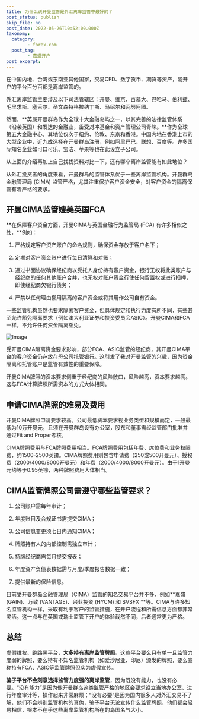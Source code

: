 ```yaml
---
title: 为什么说开曼监管是外汇离岸监管中最好的？
post_status: publish
skip_file: no
post_date: 2022-05-26T10:52:00.000Z
taxonomy:
  category:
        - forex-com
  post_tag:
        - 嘉盛开户
post_excerpt: 
---
```

在中国内地、台湾或东南亚其他国家，交易CFD、数字货币、期货等资产，能开户的平台百分百都是离岸监管的。

外汇离岸监管主要涉及以下司法管辖区：开曼、维京、百慕大、巴哈马、伯利兹、毛里求斯、塞舌尔、圣文森特格拉纳丁斯、马绍尔和瓦努阿图。

然而，**英属开曼群岛作为全球十大金融岛屿之一，以其完善的法律监管体系（沿袭英国）和发达的金融业，备受对冲基金和资产管理公司青睐。**作为全球第五大金融中心，其地位仅次于纽约、伦敦、东京和香港。中国内地在香港上市的大型企业中，近九成选择在开曼群岛注册，例如阿里巴巴、联想、百度等。许多国际知名企业如可口可乐、宝洁、苹果等也在此设立子公司。

从上面的介绍再加上自己找找资料对比一下，还有哪个离岸监管能有如此地位？

从外汇投资者的角度来看，开曼群岛的监管体系优于一些离岸监管机构。开曼群岛金融管理局 (CIMA) 监管严格，尤其注重保护客户资金安全，对客户资金的隔离保管有着严格的要求。

## 开曼CIMA监管媲美英国FCA

**在保障客户资金方面，开曼CIMA与英国金融行为监管局 (FCA) 有许多相似之处，**例如：

1. 严格规定客户资产账户的命名规则，确保资金存放于客户名下；

1. 定期对客户资金账户进行每日清算和对账；

1. 通过书面协议确保经纪商以受托人身份持有客户资金，银行无权将此类账户与经纪商的任何其他账户合并，也无权对账户资金行使任何留置权或进行扣押，即使经纪商欠银行债务；

1. 严禁以任何理由挪用隔离的客户资金或将其用作公司自有资金。

一些监管机构虽然也要求隔离客户资金，但具体规定和执行力度有所不同，有些甚至允许豁免隔离要求（例如澳大利亚证券和投资委员会ASIC）。开曼CIMA和FCA一样，不允许任何资金隔离豁免。

![Image](https://prod-files-secure.s3.us-west-2.amazonaws.com/39ed1227-6d7d-4570-be36-9ccd4a2c4241/bd849744-3fcb-4a37-8312-357962c8f065/image.png?X-Amz-Algorithm=AWS4-HMAC-SHA256&X-Amz-Content-Sha256=UNSIGNED-PAYLOAD&X-Amz-Credential=ASIAZI2LB466QI5U2OTL%2F20250913%2Fus-west-2%2Fs3%2Faws4_request&X-Amz-Date=20250913T161401Z&X-Amz-Expires=3600&X-Amz-Security-Token=IQoJb3JpZ2luX2VjEMz%2F%2F%2F%2F%2F%2F%2F%2F%2F%2FwEaCXVzLXdlc3QtMiJHMEUCIQDD1a%2FngY7EbVgI%2FAhg3cIAOxri6yWX%2FmPZbaGxn8W3gAIgbBK7QxyrUC4cU2jCFxp0EXE6ijETuMNVzYdUk%2FpYG0sq%2FwMIRRAAGgw2Mzc0MjMxODM4MDUiDIW%2FXJRupusBbKVV2CrcAwDYd7tlGRpZy19Jo5Y6q4wkR16xnC%2BAZPpG9HzqUNZLCxMSaKlGBh1UAygqLXJirS0S84T1Vh%2Bt8haO9NisTTOHzPfLQNj7eNG5GVlwJo7xJMr%2Fa9GY6Y%2BnlcXz8IpO9usHHQMqRNusnTPsoWiVM%2FOFZ%2FJAeqpVtOh94ymPSBJmcL55%2FvsjsDe9AgCXybYcycVXjGhqnnX2WaETESNDlKtSGhJ3xSUvyqTcZZ4UNkQcIdcWEITAKdNpik9CXfX039ZREVe7YtpbzPdxamNWrWkjkTIGwtAqjU23rLRyAWQGFB9IBR%2FMyoblnRROgaIr%2F254WSM9T921M1puaw7fQFdeuFOcYQkVHgQujQpaRucv5JXS%2BtguphyxOEXhb%2BvisNK65OAlR38DUXM0H3DTjVAgjqn6Mii2TErbfNcZwSBifNxuUZESaxrWFeNSMDBuIDobZOmVksTxuvz0nfUELZCWgmPc8C703dCz5P%2BAqABwubvwJm0Wzd6l0zq0nfqJD5ZivfAWEXyiZ06I3dZcScfXXkCZ5e6f0%2Baht5hkmyCFQwMccm1KPp%2BQ2KzwMKupR62zsNlwnEt0L9nqBp17YmPTws6zLqAfpDcFO5U%2Fl0EIN1nnPAt%2FzIJVIf2YMLq6lcYGOqUBGE41RUNNpQICMND9PJxJDtG2ZJPrg8Vx5iFGLEROITntK7euq4osbazoi%2FqMoE5Gey4kDcR5bT9bctOfTBescGlWv0rGUgiNzfLsptdgHzgnxfsufZTKoImawUO9sYNpzWuCOh3eb79jjtj1IgRwNqmeqNDhYyH1qZHgVHN5gWizDhUrk19zH8PHOdugne7Or%2B8aYQKu4tKnSJb9piaN69CYgsK5&X-Amz-Signature=572ac7e116877b62e23cfb0524ab28e3c7929a09a8cda47253c29d8872707f4f&X-Amz-SignedHeaders=host&x-amz-checksum-mode=ENABLED&x-id=GetObject)

受开曼CIMA隔离资金要求影响，部分FCA、ASIC监管的经纪商，其开曼CIMA平台的客户资金仍存放在母公司托管银行。这引发了我对开曼监管的兴趣，因为资金隔离和托管账户是监管有效性的重要保障。

开曼CIMA牌照的资本要求侧重于经纪商的风险敞口，风险越高，资本要求越高。这与FCA计算牌照所需资本的方式大体相同。

## **申请CIMA牌照的难易及费用**

开曼CIMA牌照申请要求较高。公司最低资本要求视业务类型和规模而定，一般最低为10万开曼元，且须在开曼群岛设有办公室，股东和董事需经监管部门批准并通过Fit and Proper考核。

CIMA牌照费用与FCA牌照费用相当。FCA牌照费用包括年费、席位费和业务权限费，约1500-2500英镑。CIMA牌照费用则包含申请费（250或500开曼元）、授权费（2000/4000/8000开曼元）和年费（2000/4000/8000开曼元）。由于1开曼元约等于0.95英镑，两种牌照费用大体相当。

## CIMA监管牌照公司需遵守哪些监管要求？

1. 公司账户需每年审计；

1. 年度账目及合规证书需提交CIMA；

1. 公司信息变更须七日内通知CIMA；

1. 牌照持有人的内部控制需独立审计；

1. 持牌经纪商需每月提交报表；

1. 年度资产负债表数据需与月度/季度报告数据一致；

1. 提供最新的保险信息。

目前受开曼群岛金融管理局（CIMA）监管的知名交易平台并不多，例如**嘉盛 (GAIN)、万致 (VANTAGE)、兴业投资 (HYCM) 和 SVSFX **等。CIMA与许多知名监管机构一样，采取有利于客户的监管措施，在开户流程和所需信息方面都非常灵活。这一点与在英国或瑞士监管下开户的体验截然不同，后者通常更为严格。

## 总结

虚假维权、跑路黑平台，**大多持有离岸监管牌照**。这些平台要么只有单一且监管力度弱的牌照，要么持有不知名监管机构（如爱沙尼亚、印尼）颁发的牌照，要么宣称持有FCA、ASIC等监管牌照但实为虚假宣传。

**骗子平台不会刻意选择监管力度强的离岸监管**，因为既没有能力，也没有必要。“没有能力”是因为像开曼群岛这类监管严格的地区会要求设立当地办公室、进行年度审计等，操作起来非常麻烦；“没有必要”是因为国内很多人对外汇交易不了解，他们不会辨别监管机构的真伪，骗子平台无论宣传什么监管牌照，他们都会轻易相信，根本不在乎这些离岸监管机构所在的岛国名气大小。